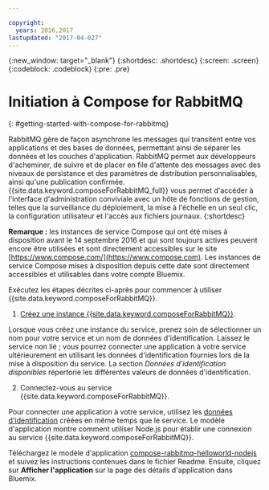 ```yaml
---

copyright:
  years: 2016,2017
lastupdated: "2017-04-027"
---
```


{:new_window: target="_blank"}
{:shortdesc: .shortdesc}
{:screen: .screen}
{:codeblock: .codeblock}
{:pre: .pre}

# Initiation à Compose for RabbitMQ
{: #getting-started-with-compose-for-rabbitmq}

RabbitMQ gère de façon asynchrone les messages qui transitent entre vos applications et des bases de données, permettant ainsi de séparer les données et les couches d'application. RabbitMQ permet aux développeurs d'acheminer, de suivre et de placer en file d'attente des messages avec des niveaux de persistance et des paramètres de distribution personnalisables, ainsi qu'une publication confirmée. {{site.data.keyword.composeForRabbitMQ_full}} vous permet d'accéder à l'interface d'administration conviviale avec un hôte de fonctions de gestion, telles que la surveillance du déploiement, la mise à l'échelle en un seul clic, la configuration utilisateur et l'accès aux fichiers journaux.
{:shortdesc}

**Remarque :** les instances de service Compose qui ont été mises à disposition avant le 14 septembre 2016 et qui sont toujours actives peuvent encore être utilisées et sont directement accessibles sur le site [https://www.compose.com/](https://www.compose.com). Les instances de service Compose mises à disposition depuis cette date sont directement accessibles et utilisables dans votre compte Bluemix.

Exécutez les étapes décrites ci-après pour commencer à utiliser {{site.data.keyword.composeForRabbitMQ}}.

1. [Créez une instance {{site.data.keyword.composeForRabbitMQ}}](https://console.ng.bluemix.net/catalog/services/compose-for-rabbitmq/).

  Lorsque vous créez une instance du service, prenez soin de sélectionner un nom pour votre service et un nom de données d'identification. Laissez le service non lié ; vous pourrez connecter une application à votre service ultérieurement en utilisant les données d'identification fournies lors de la mise à disposition du service.  La section *Données d'identification disponibles* répertorie les différentes valeurs de données d'identification.

2. Connectez-vous au service {{site.data.keyword.composeForRabbitMQ}}.

  Pour connecter une application à votre service, utilisez les
[données d'identification](./credentials.html) créées en même
temps que le
service. Le modèle d'application montre comment utiliser Node.js pour établir une connexion au service {{site.data.keyword.composeForRabbitMQ}}.

  Téléchargez le modèle d'application [compose-rabbitmq-helloworld-nodejs](https://github.com/IBM-Bluemix/compose-rabbitmq-helloworld-nodejs) et suivez les instructions contenues dans le fichier Readme. Ensuite, cliquez sur **Afficher l'application** sur la page des détails d'application dans Bluemix.
